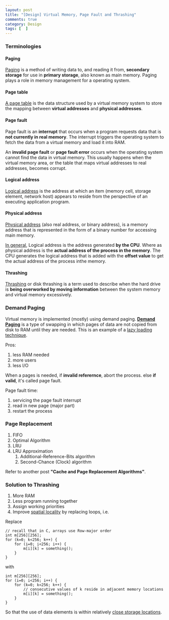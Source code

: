 ```yaml
---
layout: post
title: "[Design] Virtual Memory, Page Fault and Thrashing"
comments: true
category: Design
tags: [  ]
---
```


### Terminologies

#### Paging

[Paging](http://whatis.techtarget.com/definition/paging) is a method of writing data to, and reading it from, __secondary storage__ for use in __primary storage__, also known as main memory. Paging plays a role in memory management for a operating system.

#### Page table

[A page table](http://en.wikipedia.org/wiki/Page_table) is the data structure used by a virtual memory system to store the mapping between __virtual addresses__ and __physical addresses__. 

#### Page fault

Page fault is an __interrupt__ that occurs when a program requests data that is __not currently in real memory__. The interrupt triggers the operating system to fetch the data from a virtual memory and load it into RAM.

An __invalid page fault__ or __page fault error__ occurs when the operating system cannot find the data in virtual memory. This usually happens when the virtual memory area, or the table that maps virtual addresses to real addresses, becomes corrupt.

#### Logical address

[Logical address](http://en.wikipedia.org/wiki/Logical_address) is the address at which an item (memory cell, storage element, network host) appears to reside from the perspective of an executing application program. 

#### Physical address

[Physical address](http://en.wikipedia.org/wiki/Physical_address) (also real address, or binary address), is a memory address that is represented in the form of a binary number for accessing main memory. 

[In general](http://www.geekinterview.com/question_details/3186), Logical address is the address generated __by the CPU__. Where as physical address is the __actual address of the process in the memory__. The CPU generates the logical address that is added with the __offset value__ to get the actual address of the process inthe memory. 

#### Thrashing

[Thrashing](http://www.computerhope.com/jargon/t/thrash.htm) or disk thrashing is a term used to describe when the hard drive is __being overworked by moving information__ between the system memory and virtual memory excessively. 

### Demand Paging 

Virtual memory is implemented (mostly) using demand paging. __[Demand Paging](http://www.webopedia.com/TERM/D/demand_paging.html)__ is a type of swapping in which pages of data are not copied from disk to RAM until they are needed. This is an example of a [lazy loading technique](http://en.wikipedia.org/wiki/Demand_paging).

Pros:

1. less RAM needed
1. more users
1. less I/O

When a pages is needed, if __invalid referernce__, abort the process. else __if valid__, it's called page fault. 

Page fault time:

1. servicing the page fault interrupt
1. read in new page (major part)
1. restart the process

### Page Replacement

1. FIFO
2. Optimal Algorithm
3. LRU
4. LRU Approximation
	1. Additional-Reference-Bits algorithm
	2. Second-Chance (Clock) algorithm

Refer to another post __"Cache and Page Replacement Algorithms"__. 

### Solution to Thrashing

1. More RAM
1. Less program running together
1. Assign working priorities
1. Improve [spatial locality](http://en.wikipedia.org/wiki/Thrashing_(computer_science)#Solutions) by replacing loops, i.e.

Replace 

	// recall that in C, arrays use Row-major order
	int m[256][256]; 
	for (k=0; k<256; k++) { 
		for (i=0; i<256; i++) { 
			m[i][k] = something(); 
		}
	}

with

	int m[256][256]; 
	for (i=0; i<256; i++) { 
		for (k=0; k<256; k++) {
			// consecutive values of k reside in adjacent memory locations 
			m[i][k] = something(); 
		}
	}

So that the use of data elements is within relatively [close storage locations](http://en.wikipedia.org/wiki/Locality_of_reference). 
